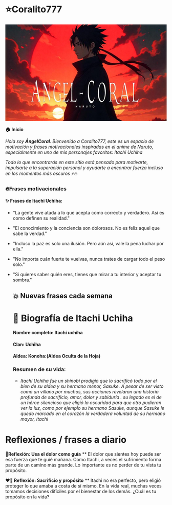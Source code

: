 # ⭐​​Coralito777


<img src='https://github.com/AngelCoral/angelcoral/blob/main/freepik__a-banner-featuring-itachi-uchiha-with-a-red-and-bl__32769.png' width='1500px' height='300px'/>

**🏠​ Inicio**

_Hola soy __ÁngelCoral__. Bienvenido a Coralito777, este es un espacio de motivación y frases motivacionales inspiradas en el anime de Naruto, especialmente en uno de mis personajes favoritos: Itachi Uchiha_ 

_Todo lo que encontrarás en este sitio está pensado para motivarte, impulsarte a la superación personal y ayudarte a encontrar fuerza incluso en los momentos más oscuros_ ⚡🔥

### 🔥Frases motivacionales 
#### ​✨​ Frases de Itachi Uchiha:

* "La gente vive atada a lo que acepta como correcto y verdadero. Así es como definen su realidad."
* "El conocimiento y la conciencia son dolorosos. No es feliz aquel que sabe la verdad."
* "Incluso la paz es solo una ilusión. Pero aún así, vale la pena luchar por ella."
* "No importa cuán fuerte te vuelvas, nunca trates de cargar todo el peso solo."
* "Si quieres saber quién eres, tienes que mirar a tu interior y aceptar tu sombra."

  ## 💥 Nuevas frases cada semana​


  # 🎴​ Biografía de Itachi Uchiha
  #### Nombre completo: Itachi uchiha
  #### Clan: Uchiha
  #### Aldea: Konoha:(Aldea Oculta de la Hoja)

  ### Resumen de su vida:

  - _Itachi Uchiha fue un shinobi prodigio que lo sacrificó todo por el bien de  su aldea y su hermano menor, Sasuke. A pesar de ser visto como un villano por muchos, sus acciones revelaron una historia profunda de sacrificio, amor, dolor y sabiduría . su legado es el de un héroe silencioso que eligió la oscuridad para que otro pudieran ver la luz, como por ejemplo su hermano Sasuke, aunque Sasuke le quedo marcado en el corazón la verdadera voluntad de su hermano mayor, Itachi_ 
 
# Reflexiones / frases a diario

__🧠Reflexión: Usa el dolor como guía__
** El dolor que sientes hoy puede ser esa fuerza que te guié mañana. Como Itachi, a veces el sufrimiento forma parte de un camino más grande. Lo importante es no perder de tu vista tu propósito.




__❤️‍🔥​ Reflexión: Sacrificio y propósito__
** Itachi no era perfecto, pero eligió proteger lo que amaba a costa de sí mismo. En la vida real, muchas veces tomamos decisiones difíciles por el bienestar de los demás. ¿Cuál es tu propósito en la vida?
  
